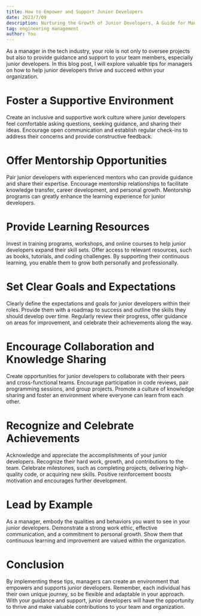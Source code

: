 ```yaml
---
title: How to Empower and Support Junior Developers
date: 2023/7/09
description: Nurturing the Growth of Junior Developers, A Guide for Managers
tag: engineering management
author: You
---
```


As a manager in the tech industry, your role is not only to oversee projects but also to provide guidance and support to your team members, especially junior developers. In this blog post, I will explore valuable tips for managers on how to help junior developers thrive and succeed within your organization.

# Foster a Supportive Environment

Create an inclusive and supportive work culture where junior developers feel comfortable asking questions, seeking guidance, and sharing their ideas. Encourage open communication and establish regular check-ins to address their concerns and provide constructive feedback.

# Offer Mentorship Opportunities

Pair junior developers with experienced mentors who can provide guidance and share their expertise. Encourage mentorship relationships to facilitate knowledge transfer, career development, and personal growth. Mentorship programs can greatly enhance the learning experience for junior developers.

# Provide Learning Resources

Invest in training programs, workshops, and online courses to help junior developers expand their skill sets. Offer access to relevant resources, such as books, tutorials, and coding challenges. By supporting their continuous learning, you enable them to grow both personally and professionally.

# Set Clear Goals and Expectations

Clearly define the expectations and goals for junior developers within their roles. Provide them with a roadmap to success and outline the skills they should develop over time. Regularly review their progress, offer guidance on areas for improvement, and celebrate their achievements along the way.

# Encourage Collaboration and Knowledge Sharing

Create opportunities for junior developers to collaborate with their peers and cross-functional teams. Encourage participation in code reviews, pair programming sessions, and group projects. Promote a culture of knowledge sharing and foster an environment where everyone can learn from each other.

# Recognize and Celebrate Achievements

Acknowledge and appreciate the accomplishments of your junior developers. Recognize their hard work, growth, and contributions to the team. Celebrate milestones, such as completing projects, delivering high-quality code, or acquiring new skills. Positive reinforcement boosts motivation and encourages further development.

# Lead by Example

As a manager, embody the qualities and behaviors you want to see in your junior developers. Demonstrate a strong work ethic, effective communication, and a commitment to personal growth. Show them that continuous learning and improvement are valued within the organization.

# Conclusion

By implementing these tips, managers can create an environment that empowers and supports junior developers. Remember, each individual has their own unique journey, so be flexible and adaptable in your approach. With your guidance and support, junior developers will have the opportunity to thrive and make valuable contributions to your team and organization.
